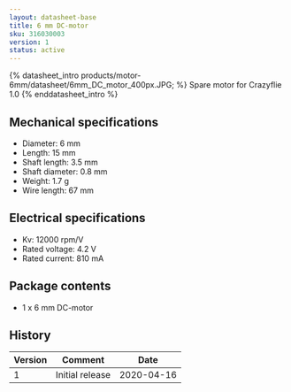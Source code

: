 ```yaml
---
layout: datasheet-base
title: 6 mm DC-motor
sku: 316030003
version: 1
status: active
---
```


{% datasheet_intro products/motor-6mm/datasheet/6mm_DC_motor_400px.JPG; %}
Spare motor for Crazyflie 1.0
{% enddatasheet_intro %}

## Mechanical specifications

* Diameter: 6 mm 
* Length: 15 mm
* Shaft length: 3.5 mm
* Shaft diameter: 0.8 mm
* Weight: 1.7 g
* Wire length: 67 mm

## Electrical specifications

* Kv: 12000 rpm/V
* Rated voltage: 4.2 V
* Rated current: 810 mA

## Package contents

* 1 x 6 mm DC-motor

## History

| Version | Comment | Date |
| ------- | ------- | ---- |
| 1 | Initial release | 2020-04-16 |
